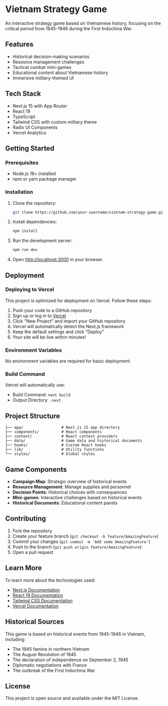 # Vietnam Strategy Game

An interactive strategy game based on Vietnamese history, focusing on the critical period from 1945-1946 during the First Indochina War.

## Features

- Historical decision-making scenarios
- Resource management challenges
- Tactical combat mini-games
- Educational content about Vietnamese history
- Immersive military-themed UI

## Tech Stack

- Next.js 15 with App Router
- React 19
- TypeScript
- Tailwind CSS with custom military theme
- Radix UI Components
- Vercel Analytics

## Getting Started

### Prerequisites

- Node.js 18+ installed
- npm or yarn package manager

### Installation

1. Clone the repository:
   ```bash
   git clone https://github.com/your-username/vietnam-strategy-game.git
   ```

2. Install dependencies:
   ```bash
   npm install
   ```

3. Run the development server:
   ```bash
   npm run dev
   ```

4. Open [http://localhost:3000](http://localhost:3000) in your browser.

## Deployment

### Deploying to Vercel

This project is optimized for deployment on Vercel. Follow these steps:

1. Push your code to a GitHub repository
2. Sign up or log in to [Vercel](https://vercel.com)
3. Click "New Project" and import your GitHub repository
4. Vercel will automatically detect the Next.js framework
5. Keep the default settings and click "Deploy"
6. Your site will be live within minutes!

### Environment Variables

No environment variables are required for basic deployment.

### Build Command

Vercel will automatically use:
- Build Command: `next build`
- Output Directory: `.next`

## Project Structure

```
├── app/                 # Next.js 15 app directory
├── components/          # React components
├── context/             # React context providers
├── data/                # Game data and historical documents
├── hooks/               # Custom React hooks
├── lib/                 # Utility functions
└── styles/              # Global styles
```

## Game Components

- **Campaign Map**: Strategic overview of historical events
- **Resource Management**: Manage supplies and personnel
- **Decision Points**: Historical choices with consequences
- **Mini-games**: Interactive challenges based on historical events
- **Historical Documents**: Educational content panels

## Contributing

1. Fork the repository
2. Create your feature branch (`git checkout -b feature/AmazingFeature`)
3. Commit your changes (`git commit -m 'Add some AmazingFeature'`)
4. Push to the branch (`git push origin feature/AmazingFeature`)
5. Open a pull request

## Learn More

To learn more about the technologies used:

- [Next.js Documentation](https://nextjs.org/docs)
- [React 19 Documentation](https://react.dev/)
- [Tailwind CSS Documentation](https://tailwindcss.com/)
- [Vercel Documentation](https://vercel.com/docs)

## Historical Sources

This game is based on historical events from 1945-1946 in Vietnam, including:
- The 1945 famine in northern Vietnam
- The August Revolution of 1945
- The declaration of independence on September 2, 1945
- Diplomatic negotiations with France
- The outbreak of the First Indochina War

## License

This project is open source and available under the MIT License.
